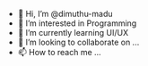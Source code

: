 - 👋 Hi, I’m @dimuthu-madu
- 👀 I’m interested in Programming
- 🌱 I’m currently learning UI/UX
- 💞️ I’m looking to collaborate on ...
- 📫 How to reach me ...

<!---
dimuthu-mad/dimuthu-mad is a ✨ special ✨ repository because its `README.md` (this file) appears on your GitHub profile.
You can click the Preview link to take a look at your changes.
--->
